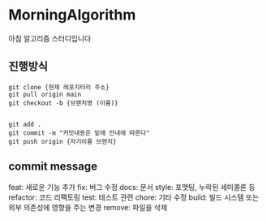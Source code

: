 # MorningAlgorithm
아침 알고리즘 스터디입니다


## 진행방식

```
git clone {현재 레포지터리 주소}
git pull origin main
git checkout -b {브랜치명 (이름)}


git add .
git commit -m "커밋내용은 밑에 안내에 따른다"
git push origin {자기이름 브랜치}
```


## commit message
feat: 새로운 기능 추가
fix: 버그 수정
docs: 문서
style: 포맷팅, 누락된 세미콜론 등
refactor: 코드 리팩토링
test: 테스트 관련
chore: 기타 수정
build: 빌드 시스템 또는 외부 의존성에 영향을 주는 변경
remove: 파일을 삭제
